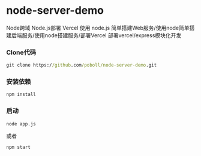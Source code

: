# node-server-demo
Node跨域 Node.js部署 Vercel 使用 node.js 简单搭建Web服务/使用node简单搭建后端服务/使用node搭建服务/部署Vercel 部署vercel/express模块化开发

### Clone代码
```cmd
git clone https://github.com/poboll/node-server-demo.git
```

### 安装依赖

```cmd
npm install
```

### 启动

```cmd
node app.js
```


或者

```cmd
npm start
```


